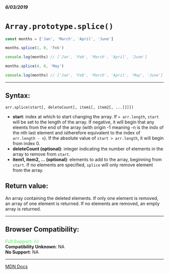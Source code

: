 ##### 6/03/2019
# `Array.prototype.splice()`

```js
const months = ['Jan', 'March', 'April', 'June']

months.splice(1, 0, 'Feb')

console.log(months) // ['Jan', 'Feb', 'March', 'April', 'June']

months.splice(4, 0, 'May')

console.log(months) // ['Jan', 'Feb', 'March', 'April', 'May', 'June']
```

---

## Syntax:
`arr.splice(start[, deleteCount[, item1[, item2[, ...]]]])`

* **start**: index at which to start changing the array. If `> arr.length`, `start` will be set to the length of the array.  If negative, it will begin that any eleents from the end of the array (with origin -1 meaning -n is the indx of the nth last element and istherefore equivalent to the index of `arr.length - n`).  If the absolute value of `start > arr.length`, it will begin from index 0.
* **deleteCount (optional)**: integer indicating the number of elements in the array to remove from `start`.
* **item1, item2, ... (optional)**: elements to add to the array, beginning from `start`.  If no elements are specified, `splice` will only remove element from the array.

## Return value:
An array containing the deleted elements.  If only one element is removed, an array of one element is returned.  If no elements are removed, an empty array is returned.

---

## Browser Compatibility:
<span style="color: lightgreen">**Full Support**: All</span>  
**Compatibility Unknown**: NA  
**No Support**: NA

---

[MDN Docs](https://developer.mozilla.org/en-US/docs/Web/JavaScript/Reference/Global_Objects/Array/splice)